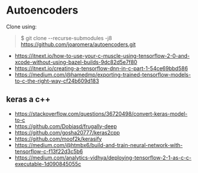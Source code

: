 # Autoencoders

Clone using:

> $ git clone --recurse-submodules -j8 https://github.com/joaromera/autoencoders.git

* https://itnext.io/how-to-use-your-c-muscle-using-tensorflow-2-0-and-xcode-without-using-bazel-builds-9dc82d5e7f80
* https://itnext.io/creating-a-tensorflow-dnn-in-c-part-1-54ce69bbd586
* https://medium.com/@hamedmp/exporting-trained-tensorflow-models-to-c-the-right-way-cf24b609d183

## keras a c++

* https://stackoverflow.com/questions/36720498/convert-keras-model-to-c
* https://github.com/Dobiasd/frugally-deep
* https://github.com/gosha20777/keras2cpp
* https://github.com/moof2k/kerasify
* https://medium.com/@htmbx6/build-and-train-neural-network-with-tensorflow-c-f13f22d3c5b6
* https://medium.com/analytics-vidhya/deploying-tensorflow-2-1-as-c-c-executable-1d090845055c
